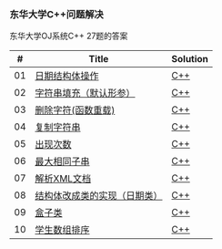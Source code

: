 
### 东华大学C++问题解决
东华大学OJ系统C++ 27题的答案

| # | Title | Solution |
|---| ----- | -------- |
|01|[日期结构体操作](https://github.com/Qughaq/DHU_CPP_problems) | [C++](./DateStructure.cpp)
|02|[字符串填充（默认形参）](https://github.com/Qughaq/DHU_CPP_problems) | [C++](./StringPadding.cpp)
|03|[删除字符(函数重载)](https://github.com/Qughaq/DHU_CPP_problems) | [C++](./DeleteChar.cpp)
|04|[复制字符串](https://github.com/Qughaq/DHU_CPP_problems) | [C++](./CopyString.cpp)
|05|[出现次数](https://github.com/Qughaq/DHU_CPP_problems) | [C++](./ApearenceTimes.cpp)
|06|[最大相同子串](https://github.com/Qughaq/DHU_CPP_problems) | [C++](./MaximumIdenticalSubstring.cpp)
|07|[解析XML文档](https://github.com/Qughaq/DHU_CPP_problems) | [C++](./ParsingXML.cpp.cpp)
|08|[结构体改成类的实现（日期类）](https://github.com/Qughaq/DHU_CPP_problems) | [C++](./StructureClass.cpp)
|09|[盒子类](https://github.com/Qughaq/DHU_CPP_problems) | [C++](./BoxClass.cpp)
|10|[学生数组排序](https://github.com/Qughaq/DHU_CPP_problems) | [C++](./StudentArraySorting.cpp.cpp)
